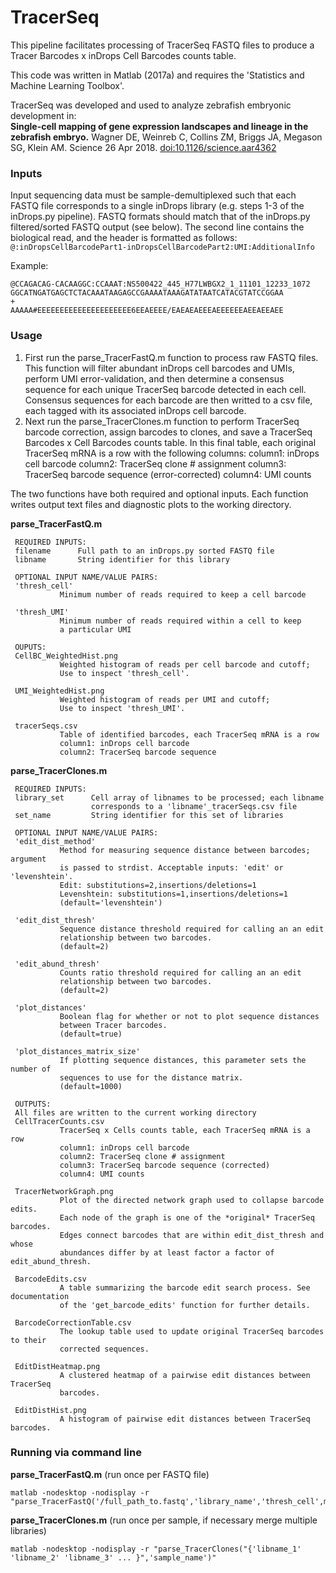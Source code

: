 TracerSeq
=========

This pipeline facilitates processing of TracerSeq FASTQ files to produce a Tracer Barcodes x inDrops Cell Barcodes counts table.  

This code was written in Matlab (2017a) and requires the 'Statistics and Machine Learning Toolbox'.

TracerSeq was developed and used to analyze zebrafish embryonic development in:  
**Single-cell mapping of gene expression landscapes and lineage in the zebrafish embryo.**  Wagner DE, Weinreb C, Collins ZM, Briggs JA, Megason SG, Klein AM. Science 26 Apr 2018. [doi:10.1126/science.aar4362](http://science.sciencemag.org/content/early/2018/04/25/science.aar4362)

### Inputs ###

Input sequencing data must be sample-demultiplexed such that each FASTQ file corresponds to a single inDrops library (e.g. steps 1-3 of the inDrops.py pipeline). FASTQ formats should match that of the inDrops.py filtered/sorted FASTQ output (see below). The second line contains the biological read, and the header is formatted as follows:    ```@:inDropsCellBarcodePart1-inDropsCellBarcodePart2:UMI:AdditionalInfo```

Example:
```
@CCAGACAG-CACAAGGC:CCAAAT:NS500422_445_H77LWBGX2_1_11101_12233_1072
GGCATNGATGAGCTCTACAAATAAGAGCCGAAAATAAAGATATAATCATACGTATCCGGAA
+
AAAAA#EEEEEEEEEEEEEEEEEEEEE6EEAEEEE/EAEAEAEEEAEEEEEEAEEAEEAEE
```

### Usage ###

1. First run the parse_TracerFastQ.m function to process raw FASTQ files. This function will filter abundant inDrops cell barcodes and UMIs, perform UMI error-validation, and then determine a consensus sequence for each unique TracerSeq barcode detected in each cell. Consensus sequences for each barcode are then writted to a csv file, each tagged with its associated inDrops cell barcode.
2. Next run the parse_TracerClones.m function to perform TracerSeq barcode correction, assign barcodes to clones, and save a TracerSeq Barcodes x Cell Barcodes counts table.  In this final table, each original TracerSeq mRNA is a row with the following columns:
	column1: inDrops cell barcode 
	column2: TracerSeq clone # assignment
	column3: TracerSeq barcode sequence (error-corrected)
	column4: UMI counts

The two functions have both required and optional inputs. Each function writes output text files and diagnostic plots to the working directory.

**parse_TracerFastQ.m**

```
 REQUIRED INPUTS:
 filename      Full path to an inDrops.py sorted FASTQ file
 libname       String identifier for this library

 OPTIONAL INPUT NAME/VALUE PAIRS:
 'thresh_cell'
           Minimum number of reads required to keep a cell barcode

 'thresh_UMI'
           Minimum number of reads required within a cell to keep
           a particular UMI

 OUPUTS:
 CellBC_WeightedHist.png
           Weighted histogram of reads per cell barcode and cutoff; 
           Use to inspect 'thresh_cell'.

 UMI_WeightedHist.png
           Weighted histogram of reads per UMI and cutoff; 
           Use to inspect 'thresh_UMI'.
 
 tracerSeqs.csv
           Table of identified barcodes, each TracerSeq mRNA is a row
           column1: inDrops cell barcode 
           column2: TracerSeq barcode sequence
```
**parse_TracerClones.m**

```
 REQUIRED INPUTS:
 library_set      Cell array of libnames to be processed; each libname
                  corresponds to a 'libname'_tracerSeqs.csv file
 set_name         String identifier for this set of libraries 

 OPTIONAL INPUT NAME/VALUE PAIRS:
 'edit_dist_method'
           Method for measuring sequence distance between barcodes; argument 
           is passed to strdist. Acceptable inputs: 'edit' or 'levenshtein'.
           Edit: substitutions=2,insertions/deletions=1
           Levenshtein: substitutions=1,insertions/deletions=1
           (default='levenshtein')

 'edit_dist_thresh'
           Sequence distance threshold required for calling an an edit 
           relationship between two barcodes.
           (default=2)
 
 'edit_abund_thresh'
           Counts ratio threshold required for calling an an edit 
           relationship between two barcodes.
           (default=2)
 
 'plot_distances'
           Boolean flag for whether or not to plot sequence distances 
           between Tracer barcodes. 
           (default=true)

 'plot_distances_matrix_size'
           If plotting sequence distances, this parameter sets the number of
           sequences to use for the distance matrix.
           (default=1000)

 OUTPUTS:
 All files are written to the current working directory
 CellTracerCounts.csv 
           TracerSeq x Cells counts table, each TracerSeq mRNA is a row
           column1: inDrops cell barcode 
           column2: TracerSeq clone # assignment
           column3: TracerSeq barcode sequence (corrected)
           column4: UMI counts
 
 TracerNetworkGraph.png
           Plot of the directed network graph used to collapse barcode edits.
           Each node of the graph is one of the *original* TracerSeq barcodes.
           Edges connect barcodes that are within edit_dist_thresh and whose
           abundances differ by at least factor a factor of edit_abund_thresh.
 
 BarcodeEdits.csv
           A table summarizing the barcode edit search process. See documentation 
           of the 'get_barcode_edits' function for further details.

 BarcodeCorrectionTable.csv
           The lookup table used to update original TracerSeq barcodes to their 
           corrected sequences.
 
 EditDistHeatmap.png
           A clustered heatmap of a pairwise edit distances between TracerSeq 
           barcodes.
 
 EditDistHist.png
           A histogram of pairwise edit distances between TracerSeq barcodes.

```

### Running via command line ###

**parse_TracerFastQ.m** (run once per FASTQ file)
```
matlab -nodesktop -nodisplay -r "parse_TracerFastQ('/full_path_to.fastq','library_name','thresh_cell',min_reads_per_cell,'thresh_UMI',min_reads_per_UMI)"
```

**parse_TracerClones.m** (run once per sample, if necessary merge multiple libraries)
```
matlab -nodesktop -nodisplay -r "parse_TracerClones("{'libname_1' 'libname_2' 'libname_3' ... }",'sample_name')"
```









